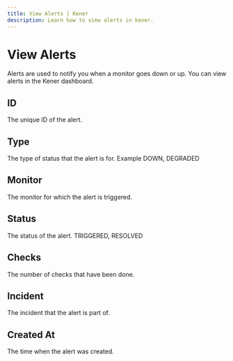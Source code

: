 ```yaml
---
title: View Alerts | Kener
description: Learn how to view alerts in kener.
---
```


# View Alerts

Alerts are used to notify you when a monitor goes down or up. You can view alerts in the Kener dashboard.

## ID

The unique ID of the alert.

## Type

The type of status that the alert is for. Example DOWN, DEGRADED

## Monitor

The monitor for which the alert is triggered.

## Status

The status of the alert. TRIGGERED, RESOLVED

## Checks

The number of checks that have been done.

## Incident

The incident that the alert is part of.

## Created At

The time when the alert was created.
